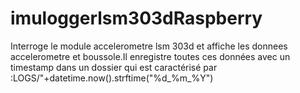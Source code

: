 # imuloggerlsm303dRaspberry
Interroge le module accelerometre lsm 303d et affiche les donnees accelerometre et boussole.Il
enregistre toutes ces données avec un timestamp dans un dossier qui est caractérisé par 
:LOGS/"+datetime.now().strftime("%d_%m_%Y")

